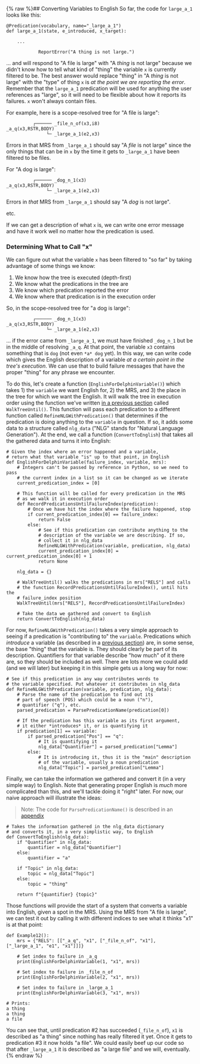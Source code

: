 {% raw %}## Converting Variables to English
So far, the code for `large_a_1` looks like this:
```
@Predication(vocabulary, name="_large_a_1")
def large_a_1(state, e_introduced, x_target):
            
    ...
    
            ReportError("A thing is not large.")
```

... and will respond to "A file is large" with "A *thing* is not large" because we didn't know how to tell what kind of "thing" the variable `x` is currently filtered to be.  The best answer would replace "thing" in "A *thing* is not large" with the "type" of thing `x` is *at the point we are reporting the error*. Remember that the `large_a_1` predication will be used for anything the user references as "large", so it will need to be flexible about how it reports its failures.  `x` won't always contain files.

For example, here is a scope-resolved tree for "A file is large":

```
          ┌────── _file_n_of(x3,i8)
_a_q(x3,RSTR,BODY)    
               └─ _large_a_1(e2,x3)
```

Errors in that MRS from `_large_a_1` should say "A *file* is not large" since the only things that can be in `x` by the time it gets to `_large_a_1` have been filtered to be files. 

For "A dog is large":
```
          ┌────── _dog_n_1(x3)
_a_q(x3,RSTR,BODY)    
               └─ _large_a_1(e2,x3)
```
Errors in *that* MRS from `_large_a_1` should say "A *dog* is not large". 

etc. 

If we can get a description of what `x` is, we can write one error message and have it work well no matter how the predication is used.

### Determining What to Call "x"
We can figure out what the variable `x` has been filtered to "so far" by taking advantage of some things we know:

1. We know how the tree is executed (depth-first)
2. We know what the predications in the tree are
3. We know which predication reported the error 
4. We know where that predication is in the execution order

So, in the scope-resolved tree for "a dog is large":

```
          ┌────── _dog_n_1(x3)
_a_q(x3,RSTR,BODY)    
               └─ _large_a_1(e2,x3)
```

... if the error came from `_large_a_1`, we must have finished `_dog_n_1` but be in the middle of resolving `_a_q`.  At that point, the variable `x3` contains something that is `dog` (not even `*a* dog` yet).  In this way, we can write code which gives the English description of a variable *at a certain point in the tree's execution*. We can use that to build failure messages that have the proper "thing" for any phrase we encounter.

To do this, let's create a function (`EnglishForDelphinVariable()`) which takes 1) the `variable` we want English for, 2) the MRS, and 3) the place in the tree for which we want the English. It will walk the tree in execution order using the function we've written [in a previous section](../devhowtoSimpleQuestions) called `WalkTreeUntil()`. This function will pass each predication to a different function called `RefineNLGWithPredication()` that determines if the predication is doing anything to the `variable` in question. If so, it adds some data to a structure called `nlg_data` ("NLG" stands for "Natural Language Generation"). At the end, we call a function (`ConvertToEnglish`) that takes all the gathered data and turns it into English:

```
# Given the index where an error happened and a variable,
# return what that variable "is" up to that point, in English
def EnglishForDelphinVariable(failure_index, variable, mrs):
    # Integers can't be passed by reference in Python, so we need to pass
    # the current index in a list so it can be changed as we iterate
    current_predication_index = [0]

    # This function will be called for every predication in the MRS
    # as we walk it in execution order
    def RecordPredicationsUntilFailureIndex(predication):
        # Once we have hit the index where the failure happened, stop
        if current_predication_index[0] == failure_index:
            return False
        else:
            # See if this predication can contribute anything to the
            # description of the variable we are describing. If so,
            # collect it in nlg_data
            RefineNLGWithPredication(variable, predication, nlg_data)
            current_predication_index[0] = current_predication_index[0] + 1
            return None

    nlg_data = {}
    
    # WalkTreeUntil() walks the predications in mrs["RELS"] and calls
    # the function RecordPredicationsUntilFailureIndex(), until hits the
    # failure_index position
    WalkTreeUntil(mrs["RELS"], RecordPredicationsUntilFailureIndex)
    
    # Take the data we gathered and convert to English
    return ConvertToEnglish(nlg_data)
```

For now, `RefineNLGWithPredication()` takes a very simple approach to seeing if a predication is "contributing to" the `variable`. Predications which *introduce* a variable (as described in a [previous section](../devhowtoEvents)) are, in some sense, the base "thing" that the variable is. They should clearly be part of its description. Quantifiers for that variable describe "how much" of it there are, so they should be included as well. There are lots more we could add (and we will later) but keeping it in this simple gets us a long way for now:

```
# See if this predication in any way contributes words to 
# the variable specified. Put whatever it contributes in nlg_data
def RefineNLGWithPredication(variable, predication, nlg_data):
    # Parse the name of the predication to find out its 
    # part of speech (POS) which could be a noun ("n"), 
    # quantifier ("q"), etc. 
    parsed_predication = ParsePredicationName(predication[0])

    # If the predication has this variable as its first argument,
    # it either *introduces* it, or is quantifying it
    if predication[1] == variable:
        if parsed_predication["Pos"] == "q":
            # It is quantifying it
            nlg_data["Quantifier"] = parsed_predication["Lemma"]
        else:
            # It is introducing it, thus it is the "main" description
            # of the variable, usually a noun predication
            nlg_data["Topic"] = parsed_predication["Lemma"]
```

Finally, we can take the information we gathered and convert it (in a very simple way) to English. Note that generating proper English is *much* more complicated than this, and we'll tackle doing it "right" later. For now, our naive approach will illustrate the ideas:

> Note: The code for `ParsePredicationName()` is described in an [appendix](../devhowtoParsePredication)


```
# Takes the information gathered in the nlg_data dictionary
# and converts it, in a very simplistic way, to English
def ConvertToEnglish(nlg_data):
    if "Quantifier" in nlg_data:
        quantifier = nlg_data["Quantifier"]
    else:
        quantifier = "a"

    if "Topic" in nlg_data:
        topic = nlg_data["Topic"]
    else:
        topic = "thing"

    return f"{quantifier} {topic}"
```

Those functions will provide the start of a system that converts a variable into English, given a spot in the MRS. Using the MRS from "A file is large", we can test it out by calling it with different indices to see what it thinks "x1" is at that point:

```
def Example12():
    mrs = {"RELS": [["_a_q", "x1", ["_file_n_of", "x1"], ["_large_a_1", "e1", "x1"]]]}
    
    # Set index to failure in _a_q
    print(EnglishForDelphinVariable(1, "x1", mrs))
    
    # Set index to failure in _file_n_of
    print(EnglishForDelphinVariable(2, "x1", mrs))

    # Set index to failure in _large_a_1
    print(EnglishForDelphinVariable(3, "x1", mrs))

# Prints:
a thing
a thing
a file
```

You can see that, until predication #2 has succeeded (`_file_n_of`), `x1` is described as "a thing" since nothing has really filtered it yet. Once it gets to predication #3 it now holds "a file". We could easily beef up our code so that after `_large_a_1` it is described as "a large file" and we will, eventually.
<update date omitted for speed>{% endraw %}